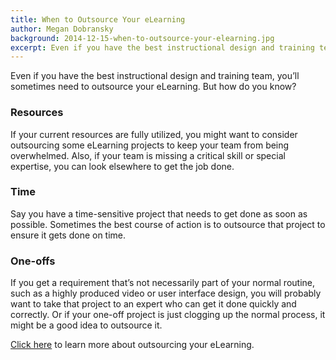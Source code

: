 ```yaml
---
title: When to Outsource Your eLearning
author: Megan Dobransky
background: 2014-12-15-when-to-outsource-your-elearning.jpg
excerpt: Even if you have the best instructional design and training team, you'll sometimes need to outsource your eLearning. But how do you know?
---
```

Even if you have the best instructional design and training team, you’ll sometimes need to outsource your eLearning. But how do you know?

### Resources
If your current resources are fully utilized, you might want to consider outsourcing some eLearning projects to keep your team from being overwhelmed. Also, if your team is missing a critical skill or special expertise, you can look elsewhere to get the job done.

### Time
Say you have a time-sensitive project that needs to get done as soon as possible. Sometimes the best course of action is to outsource that project to ensure it gets done on time.

### One-offs
If you get a requirement that’s not necessarily part of your normal routine, such as a highly produced video or user interface design, you will probably want to take that project to an expert who can get it done quickly and correctly. Or if your one-off project is just clogging up the normal process, it might be a good idea to outsource it.

[Click here](/solutions/) to learn more about outsourcing your eLearning.  
